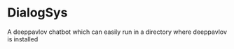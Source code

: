 # DialogSys

 A deeppavlov chatbot which can easily run in a directory where deeppavlov is installed
